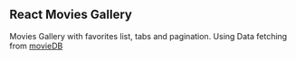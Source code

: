 ## React Movies Gallery

Movies Gallery with favorites list, tabs and pagination. Using Data fetching from [movieDB](https://www.themoviedb.org/)
